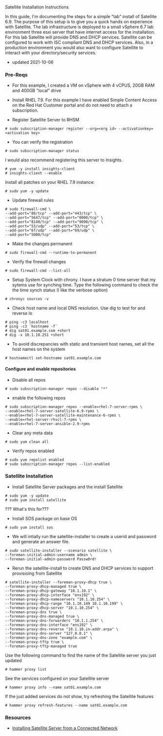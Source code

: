 Satellite Installation Instructions 

In this guide, I'm documenting the steps for a simple "lab" install of Satellite 6.9.  The purpose of this setup is to give you a quick hands on experience with Satellite.  The lab infrastructure is deployed to a small vSphere 6.7 lab environment three esxi server that have internet access for the installation.  For this lab Satellite will provide DNS and DHCP services.  Satellite can be configured to work with ISC compliant DNS and DHCP services.  Also, in a production environment you would also want to configure Satellite to interact with your directory/security services.

- updated 2021-10-06

### Pre-Reqs

- For this example, I created a VM on vSphere with 4 vCPUS, 20GB RAM and 400GB "local" drive

- Install RHEL 7.9.  For this example I have enabled Simple Content Access on the Red Hat Customer portal and do not need to attach a subscription.

- Register Satellite Server to RHSM
```
# sudo subscription-manager register --org=<org id> --activationkey=<activation key>
```
- You can verify the registration
```
# sudo subscription-manager status
```       
I would also recommend registering this server to Insights.  
```
# yum -y install insights-client
# insights-client --enable
```

  Install all patches on your RHEL 7.9 instance:
```
# sudo yum -y update
```
 

- Update firewall rules
```
# sudo firewall-cmd \
--add-port="80/tcp" --add-port="443/tcp" \
--add-port="5647/tcp" --add-port="8000/tcp" \
--add-port="8140/tcp" --add-port="9090/tcp" \
--add-port="53/udp" --add-port="53/tcp" \
--add-port="67/udp" --add-port="69/udp" \
--add-port="5000/tcp"
```

- Make the changes permanent
```
# sudo firewall-cmd --runtime-to-permanent
```

- Verify the firewall changes
```
# sudo firewall-cmd --list-all
```
- Setup System Clock with chrony.  I have a stratum 0 time server that my sytems use for synching time.  Type the following command to check the the time synch status (I like the verbose option)
```
# chronyc sources -v
```
- Check host name and local DNS resolution.  Use dig to test for and reverse lo
```
# ping -c3 localhost
# ping -c3 `hostname -f`
# dig sat01.example.com +short
# dig -x 10.1.10.251 +short
```    
- To avoid discrepancies with static and transient host names, set all the host names on the system 
```
# hostnamectl set-hostname sat01.example.com
```
#### Configure and enable repositories

- Disable all repos
```    
# sudo subscription-manager repos --disable "*"
```       
- enable the following repos
```    
# sudo subscription-manager repos --enable=rhel-7-server-rpms \
--enable=rhel-7-server-satellite-6.9-rpms \
--enable=rhel-7-server-satellite-maintenance-6-rpms \
--enable=rhel-server-rhscl-7-rpms \
--enable=rhel-7-server-ansible-2.9-rpms
```
- Clear any meta data
```    
# sudo yum clean all
```          
- Verify repos enabled
```    
# sudo yum repolist enabled
# sudo subscription-manager repos --list-enabled
```          

### Satellite Installation
- Install Satellite Server packages and the install Satellite
```
# sudo yum -y update       
# sudo yum install satellite
```
??? What's this for???
- Install SOS package on base OS
```
# sudo yum install sos
```

- We will intially run the satellite-installer to create a userid and password and generate an answer file.  
```
# sudo satellite-installer --scenario satellite \
--foreman-initial-admin-username admin \
--foreman-initial-admin-password Passw0rd!
```
- Rerun the satellite-install to create DNS and DHCP services to support provisioing from Satellite
```
# satellite-installer --foreman-proxy-dhcp true \
--foreman-proxy-dhcp-managed true \
--foreman-proxy-dhcp-gateway "10.1.10.1" \
--foreman-proxy-dhcp-interface "ens192" \
--foreman-proxy-dhcp-nameservers "10.1.10.254" \
--foreman-proxy-dhcp-range "10.1.10.149 10.1.10.199" \
--foreman-proxy-dhcp-server "10.1.10.254" \
--foreman-proxy-dns true \
--foreman-proxy-dns-managed true \
--foreman-proxy-dns-forwarders "10.1.1.254" \
--foreman-proxy-dns-interface "ens192" \
--foreman-proxy-dns-reverse "10.1.10.in-addr.arpa" \
--foreman-proxy-dns-server "127.0.0.1" \
--foreman-proxy-dns-zone "example.com" \
--foreman-proxy-tftp true \
--foreman-proxy-tftp-managed true
```

Use the following command to find the name of the Satellite server you just updated
```
# hammer proxy list
```

See the services configured on your Satellite server
```
# hammer proxy info --name sat01.example.com
```

If the just added services do not show, try refreshing the Satellite features
```
# hammer proxy refresh-features --name sat01.example.com
```


### Resources
- [Installing Satellite Server from a Connected Network](https://access.redhat.com/documentation/en-us/red_hat_satellite/6.9/html/installing_satellite_server_from_a_connected_network/index)
